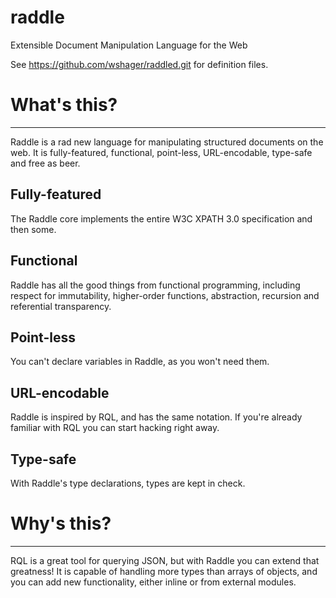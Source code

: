 # raddle
Extensible Document Manipulation Language for the Web

See https://github.com/wshager/raddled.git for definition files.


# What's this?
------------

Raddle is a rad new language for manipulating structured documents on the web. It is fully-featured, functional, point-less, URL-encodable, type-safe and free as beer.

## Fully-featured

The Raddle core implements the entire W3C XPATH 3.0 specification and then some.

## Functional

Raddle has all the good things from functional programming, including respect for immutability, higher-order functions, abstraction, recursion and referential transparency.

## Point-less

You can't declare variables in Raddle, as you won't need them.

## URL-encodable

Raddle is inspired by RQL, and has the same notation. If you're already familiar with RQL you can start hacking right away.

## Type-safe

With Raddle's type declarations, types are kept in check.

# Why's this?
-----------

RQL is a great tool for querying JSON, but with Raddle you can extend that greatness! It is capable of handling more types than arrays of objects, and you can add new functionality, either inline or from external modules.
